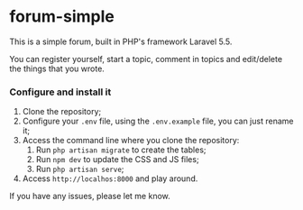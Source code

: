 # forum-simple

This is a simple forum, built in PHP's framework Laravel 5.5. 

You can register yourself, start a topic, comment in topics and edit/delete the things that you wrote.

### Configure and install it

1) Clone the repository; 
2) Configure your `.env` file, using the `.env.example` file, you can just rename it;
3) Access the command line where you clone the repository: 
    1) Run `php artisan migrate` to create the tables;
    2) Run `npm dev` to update the CSS and JS files; 
    3) Run `php artisan serve`;
5) Access `http://localhos:8000` and play around.

If you have any issues, please let me know. 